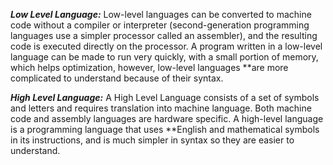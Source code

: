 ***Low Level Language:***
Low-level languages ​​can be converted to machine code without a compiler or interpreter (second-generation programming languages ​​use a simpler processor called an assembler), and the resulting code is executed directly on the processor. A program written in a low-level language can be made to run very quickly, with a small portion of memory, which helps optimization, however, low-level languages ​​**are more complicated to understand because of their syntax.

***High Level Language:***
A High Level Language consists of a set of symbols and letters and requires translation into machine language. Both machine code and assembly languages ​​are hardware specific. A high-level language is a programming language that uses **English and mathematical symbols in its instructions, and is much simpler in syntax so they are easier to understand.
